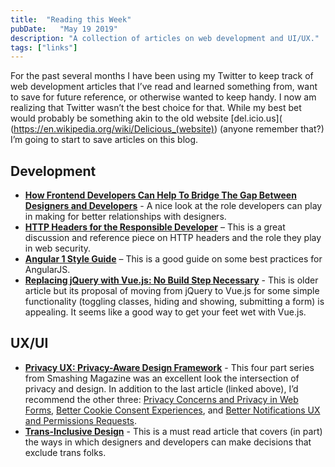 ```yaml
---
title:  "Reading this Week"
pubDate:   "May 19 2019"
description: "A collection of articles on web development and UI/UX."
tags: ["links"]
---
```


For the past several months I have been using my Twitter to keep track of web development articles that I’ve read and learned something from, want to save for future reference, or otherwise wanted to keep handy. I now am realizing that Twitter wasn’t the best choice for that. While my best bet would probably be something akin to the old website [del.icio.us]( (https://en.wikipedia.org/wiki/Delicious_(website)) (anyone remember that?) I’m going to start to save articles on this blog.

## Development 

- **[How Frontend Developers Can Help To Bridge The Gap Between Designers and Developers](https://www.smashingmagazine.com/2019/05/frontend-developers-designers/)** - A nice look at the role developers can play in making for better relationships with designers.
- **[HTTP Headers for the Responsible Developer](https://www.twilio.com/blog/a-http-headers-for-the-responsible-developer)** – This is a great discussion and reference piece on HTTP headers and the role they play in web security.
- **[Angular 1 Style Guide](https://github.com/johnpapa/angular-styleguide/blob/master/a1/README.md)** – This is a good guide on some best practices for AngularJS.
- **[Replacing jQuery with Vue.js: No Build Step Necessary](https://www.smashingmagazine.com/2018/02/jquery-vue-javascript/)** - This is older article but its proposal of moving from jQuery to Vue.js for some simple functionality (toggling classes, hiding and showing, submitting a form) is appealing. It seems like a good way to get your feet wet with Vue.js. 
      
## UX/UI 

- **[Privacy UX: Privacy-Aware Design Framework](https://www.smashingmagazine.com/2019/04/privacy-ux-aware-design-framework/)** - This four part series from Smashing Magazine was an excellent look the intersection of privacy and design. In addition to the last article (linked above), I’d recommend the other three: [Privacy Concerns and Privacy in Web Forms](https://www.smashingmagazine.com/2019/04/privacy-concerns-ux-web-forms/), [Better Cookie Consent Experiences](https://www.smashingmagazine.com/2019/04/privacy-ux-better-cookie-consent-experiences/), and [Better Notifications UX and Permissions Requests](https://www.smashingmagazine.com/2019/04/privacy-better-notifications-ux-permission-requests/).
- **[Trans-Inclusive Design](https://alistapart.com/article/trans-inclusive-design/)** - This is a must read article that covers (in part) the ways in which designers and developers can make decisions that exclude trans folks.